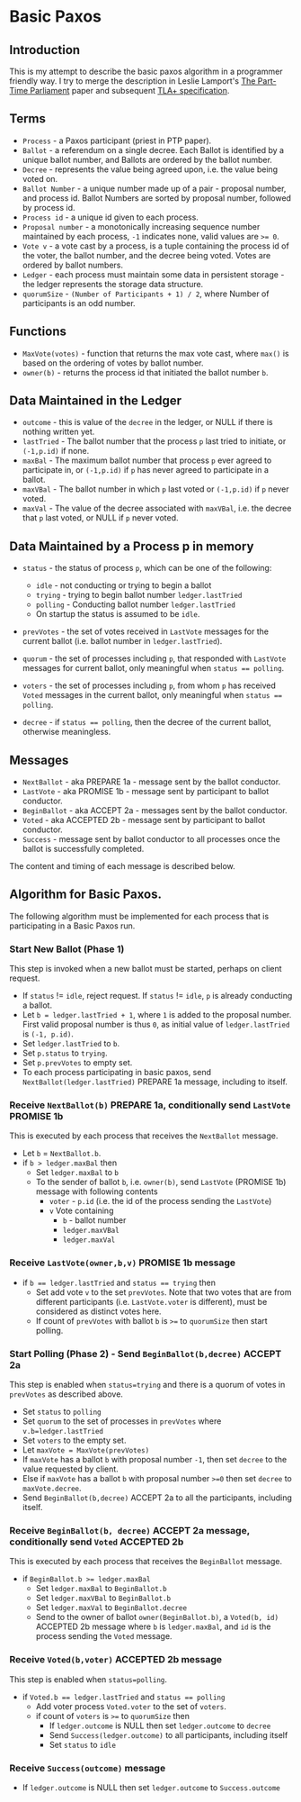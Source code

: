 # Basic Paxos

## Introduction

This is my attempt to describe the basic paxos algorithm in a programmer friendly way. I try to merge the description in
Leslie Lamport's [The Part-Time Parliament](http://lamport.azurewebsites.net/pubs/lamport-paxos.pdf) paper and subsequent [TLA+ specification](https://github.com/tlaplus/Examples/blob/master/specifications/PaxosHowToWinATuringAward/Paxos.pdf).

## Terms

* `Process` - a Paxos participant (priest in PTP paper).
* `Ballot` - a referendum on a single decree. Each Ballot is identified by a unique ballot number, and Ballots are ordered by the ballot number. 
* `Decree` - represents the value being agreed upon, i.e. the value being voted on. 
* `Ballot Number` - a unique number made up of a pair - proposal number, and process id. Ballot Numbers are sorted by proposal number, followed by process id.
* `Process id` - a unique id given to each process.
* `Proposal number` - a monotonically increasing sequence number maintained by each process, `-1` indicates none, valid values are `>= 0`.
* `Vote v` - a vote cast by a process, is a tuple containing the process id of the voter, the ballot number, and the decree being voted. Votes are ordered by ballot numbers.
* `Ledger` - each process must maintain some data in persistent storage - the ledger represents the storage data structure.
* `quorumSize` - `(Number of Participants + 1) / 2`, where Number of participants is an odd number.

## Functions

* `MaxVote(votes)` - function that returns the max vote cast, where `max()` is based on the ordering of votes by ballot number.
* `owner(b)` - returns the process id that initiated the ballot number `b`.

## Data Maintained in the Ledger

* `outcome` - this is value of the `decree` in the ledger, or NULL if there is nothing written yet.
* `lastTried` - The ballot number that the process `p` last tried to initiate, or `(-1,p.id)` if none.
* `maxBal` - The maximum ballot number that process `p` ever agreed to participate in, or `(-1,p.id)` if `p` has never agreed to participate in a ballot.
* `maxVBal` - The ballot number in which `p` last voted or `(-1,p.id)` if `p` never voted.
* `maxVal` - The value of the decree associated with `maxVBal`, i.e. the decree that `p` last voted, or NULL if `p` never voted.

## Data Maintained by a Process p in memory

* `status` - the status of process `p`, which can be one of the following:
  * `idle` - not conducting or trying to begin a ballot
  * `trying` - trying to begin ballot number `ledger.lastTried`
  * `polling` - Conducting ballot number `ledger.lastTried`
  * On startup the status is assumed to be `idle`.

* `prevVotes` - the set of votes received in `LastVote` messages for the current ballot (i.e. ballot number in `ledger.lastTried`).
* `quorum` - the set of processes including `p`, that responded with `LastVote` messages for current ballot, only meaningful when `status == polling`.
* `voters` - the set of processes including `p`, from whom `p` has received `Voted` messages in the current ballot, only meaningful when `status == polling`.
* `decree` - if `status == polling`, then the decree of the current ballot, otherwise meaningless.

## Messages 

* `NextBallot` - aka PREPARE 1a - message sent by the ballot conductor.
* `LastVote` - aka PROMISE 1b - message sent by participant to ballot conductor.
* `BeginBallot` - aka ACCEPT 2a - messages sent by the ballot conductor.
* `Voted` - aka ACCEPTED 2b - message sent by participant to ballot conductor.
* `Success` - message sent by ballot conductor to all processes once the ballot is successfully completed.

The content and timing of each message is described below.

## Algorithm for Basic Paxos.

The following algorithm must be implemented for each process that is participating in a Basic Paxos run.

### Start New Ballot (Phase 1)

This step is invoked when a new ballot must be started, perhaps on client request.

* If `status` != `idle`, reject request. If `status` != `idle`, `p` is already conducting a ballot.
* Let `b = ledger.lastTried + 1`, where `1` is added to the proposal number. First valid proposal number is thus `0`, as initial value of `ledger.lastTried` is `(-1, p.id)`.
* Set `ledger.lastTried` to `b`.
* Set `p.status` to `trying`.
* Set `p.prevVotes` to empty set.
* To each process participating in basic paxos, send `NextBallot(ledger.lastTried)` PREPARE 1a message, including to itself.

### Receive `NextBallot(b)` PREPARE 1a, conditionally send `LastVote` PROMISE 1b

This is executed by each process that receives the `NextBallot` message.

* Let `b` = `NextBallot.b`.
* if `b > ledger.maxBal` then
  * Set `ledger.maxBal` to `b`
  * To the sender of ballot `b`, i.e. `owner(b)`, send `LastVote` (PROMISE 1b) message with following contents
    * `voter` - `p.id` (i.e. the id of the process sending the `LastVote`)
    * `v` Vote containing
      * `b` - ballot number
      * `ledger.maxVBal` 
      * `ledger.maxVal`

### Receive `LastVote(owner,b,v)` PROMISE 1b message

* if `b == ledger.lastTried` and `status == trying` then
  * Set add vote `v` to the set `prevVotes`. Note that two votes that are from different participants (i.e. `LastVote.voter` is different), must be considered as distinct votes here.
  * If count of `prevVotes` with ballot `b` is `>=` to `quorumSize` then start polling.

### Start Polling (Phase 2) - Send `BeginBallot(b,decree)` ACCEPT 2a 

This step is enabled when `status=trying` and there is a quorum of votes in `prevVotes` as described above.

* Set `status` to `polling`
* Set `quorum` to the set of processes in `prevVotes` where `v.b=ledger.lastTried`
* Set `voters` to the empty set.
* Let `maxVote = MaxVote(prevVotes)`
* If `maxVote` has a ballot `b` with proposal number `-1`, then set `decree` to the value requested by client.
* Else if `maxVote` has a ballot `b` with proposal number `>=0` then set `decree` to  `maxVote.decree`.
* Send `BeginBallot(b,decree)` ACCEPT 2a to all the participants, including itself.

### Receive `BeginBallot(b, decree)` ACCEPT 2a message, conditionally send `Voted` ACCEPTED 2b 

This is executed by each process that receives the `BeginBallot` message.

* if `BeginBallot.b >= ledger.maxBal`
  * Set `ledger.maxBal` to `BeginBallot.b`
  * Set `ledger.maxVBal` to `BeginBallot.b`
  * Set `ledger.maxVal` to `BeginBallot.decree`
  * Send to the owner of ballot `owner(BeginBallot.b)`, a `Voted(b, id)` ACCEPTED 2b message where `b` is `ledger.maxBal`, and `id` is the process sending the `Voted` message.

### Receive `Voted(b,voter)` ACCEPTED 2b message

This step is enabled when `status=polling`.

* if `Voted.b == ledger.lastTried` and `status == polling`
  * Add voter process `Voted.voter` to the set of `voters`.
  * if count of `voters` is `>=` to `quorumSize` then
    * If `ledger.outcome` is NULL then set `ledger.outcome` to `decree`
    * Send `Success(ledger.outcome)` to all participants, including itself
    * Set `status` to `idle`

### Receive `Success(outcome)` message

* If `ledger.outcome` is NULL then set `ledger.outcome` to `Success.outcome`

